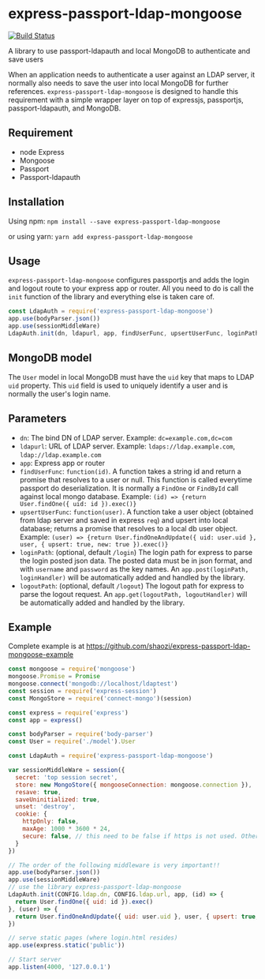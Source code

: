 # express-passport-ldap-mongoose

[![Build Status](https://travis-ci.org/shaozi/express-passport-ldap-mongoose.svg?branch=master)](https://travis-ci.org/shaozi/express-passport-ldap-mongoose)


A library to use passport-ldapauth and local MongoDB to authenticate and save users

When an application needs to authenticate a user against an LDAP server, it normally also needs to
save the user into local MongoDB for further references. `express-passport-ldap-mongoose` is designed
to handle this requirement with a simple wrapper layer on top of expressjs, passportjs, passport-ldapauth,
and MongoDB.

## Requirement

* node Express
* Mongoose
* Passport
* Passport-ldapauth

## Installation

Using npm: `npm install --save express-passport-ldap-mongoose`

or using yarn: `yarn add express-passport-ldap-mongoose`

## Usage
`express-passport-ldap-mongoose` configures passportjs and adds the login and logout route to
your express app or router. All you need to do is call the `init` function of the library
and everything else is taken care of.

```javascript
const LdapAuth = require('express-passport-ldap-mongoose')
app.use(bodyParser.json())
app.use(sessionMiddleWare)
LdapAuth.init(dn, ldapurl, app, findUserFunc, upsertUserFunc, loginPath, logoutPath)
```
## MongoDB model
The `User` model in local MongoDB must have the `uid` key that maps to LDAP `uid` property. This
`uid` field is used to uniquely identify a user and is normally the user's login name.

## Parameters

* `dn`: The bind DN of LDAP server. Example: `dc=example.com,dc=com`
* `ldapurl`: URL of LDAP server. Example: `ldaps://ldap.example.com`, `ldap://ldap.example.com`
* `app`: Express app or router
* `findUserFunc`: `function(id)`. A function takes a string id and return a promise that resolves to a user or null. 
  This function is called everytime passport do deserialization. It is normally a `FindOne` or `FindById` call against
  local mongo database. Example: `(id) => {return User.findOne({ uid: id }).exec()}`
* `upsertUserFunc`: `function(user)`. A function take a user object (obtained from ldap server and saved in express `req`)
  and upsert into local database; returns a promise that resolves to a local db user object.
  Example: `(user) => {return User.findOneAndUpdate({ uid: user.uid }, user, { upsert: true, new: true }).exec()}`
* `loginPath`: (optional, default `/login`) The login path for express to parse the login posted json data. The posted data
  must be in json format, and with `username` and `password` as the key names. An `app.post(loginPath, loginHandler)` 
  will be automatically added and handled by the library.
* `logoutPath`: (optional, default `/logout`) The logout path for express to parse the logout request. An `app.get(logoutPath, logoutHandler)` 
  will be automatically added and handled by the library.

## Example
Complete example is at https://github.com/shaozi/express-passport-ldap-mongoose-example

```javascript
const mongoose = require('mongoose')
mongoose.Promise = Promise
mongoose.connect('mongodb://localhost/ldaptest')
const session = require('express-session')
const MongoStore = require('connect-mongo')(session)

const express = require('express')
const app = express()

const bodyParser = require('body-parser')
const User = require('./model').User

const LdapAuth = require('express-passport-ldap-mongoose')

var sessionMiddleWare = session({
  secret: 'top session secret',
  store: new MongoStore({ mongooseConnection: mongoose.connection }),
  resave: true,
  saveUninitialized: true,
  unset: 'destroy',
  cookie: {
    httpOnly: false,
    maxAge: 1000 * 3600 * 24,
    secure: false, // this need to be false if https is not used. Otherwise, cookie will not be sent.
  }
})

// The order of the following middleware is very important!!
app.use(bodyParser.json())
app.use(sessionMiddleWare)
// use the library express-passport-ldap-mongoose
LdapAuth.init(CONFIG.ldap.dn, CONFIG.ldap.url, app, (id) => {
  return User.findOne({ uid: id }).exec()
}, (user) => {
  return User.findOneAndUpdate({ uid: user.uid }, user, { upsert: true, new: true }).exec()
})

// serve static pages (where login.html resides)
app.use(express.static('public'))

// Start server
app.listen(4000, '127.0.0.1')

```
